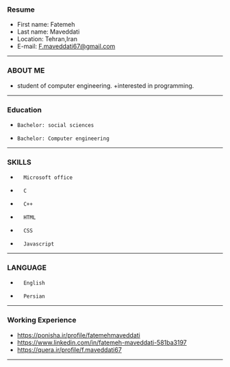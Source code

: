 ### Resume

+ First name: Fatemeh
+ Last name: Maveddati
+ Location: Tehran,Iran
+ E-mail: F.maveddati67@gmail.com 
---


### ABOUT ME

+ student of computer engineering. 
+interested in programming.
---


### Education

+     Bachelor: social sciences 
+     Bachelor: Computer engineering
---


### SKILLS

+       Microsoft office
+       C
+       C++
+       HTML
+       CSS
+       Javascript
---


### LANGUAGE

+       English
+       Persian
---


### Working Experience
 
+ https://ponisha.ir/profile/fatemehmaveddati 
+ https://www.linkedin.com/in/fatemeh-maveddati-581ba3197
+ https://quera.ir/profile/f.maveddati67

---

